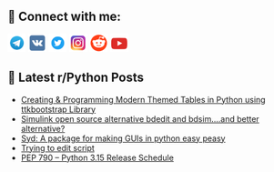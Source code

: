 ## 🔎 Connect with me:
[<img src="https://github.com/bullbesh/bullbesh/blob/main/images/Telegram.png" width="32" height="32" />](https://t.me/bullbesh)
[<img src="https://github.com/bullbesh/bullbesh/blob/main/images/VK.png" width="32" height="32" />](https://vk.com/bullbesh)
[<img src="https://github.com/bullbesh/bullbesh/blob/main/images/Twitter.png" width="32" height="32" />](https://twitter.com/bullbesh1)
[<img src="https://github.com/bullbesh/bullbesh/blob/main/images/Instagram.png" width="32" height="32" />](https://www.instagram.com/bullbesh)
[<img src="https://github.com/bullbesh/bullbesh/blob/main/images/Reddit.png" width="32" height="32" />](https://www.reddit.com/user/bullbesh)
[<img src="https://github.com/bullbesh/bullbesh/blob/main/images/YouTube.png" width="32" height="32" />](https://www.youtube.com/channel/UCtfjRs6uzgq5mfm8S06WTcg)

## 📕 Latest r/Python Posts
<!-- BLOG-POST-LIST:START -->
- [Creating &amp; Programming Modern Themed Tables in Python using ttkbootstrap Library](https://www.reddit.com/r/Python/comments/1kc60ih/creating_programming_modern_themed_tables_in/)
- [Simulink open source alternative bdedit and bdsim....and better alternative?](https://www.reddit.com/r/Python/comments/1kc527j/simulink_open_source_alternative_bdedit_and/)
- [Syd: A package for making GUIs in python easy peasy](https://www.reddit.com/r/Python/comments/1kc3vk6/syd_a_package_for_making_guis_in_python_easy_peasy/)
- [Trying to edit script](https://www.reddit.com/r/Python/comments/1kbyvfv/trying_to_edit_script/)
- [PEP 790 – Python 3.15 Release Schedule](https://www.reddit.com/r/Python/comments/1kbvpr4/pep_790_python_315_release_schedule/)
<!-- BLOG-POST-LIST:END -->
